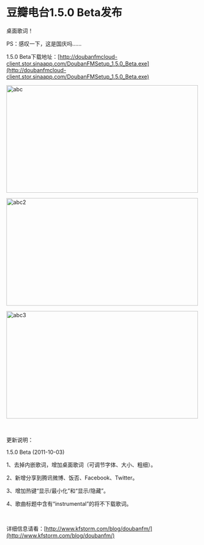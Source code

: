# 豆瓣电台1.5.0 Beta发布

桌面歌词！

PS：感叹一下，这是国庆吗……

1.5.0 Beta下载地址：[http://doubanfmcloud-client.stor.sinaapp.com/DoubanFMSetup_1.5.0_Beta.exe](http://doubanfmcloud-client.stor.sinaapp.com/DoubanFMSetup_1.5.0_Beta.exe)

[<img style="background-image: none; border-bottom: 0px; border-left: 0px; padding-left: 0px; padding-right: 0px; display: inline; border-top: 0px; border-right: 0px; padding-top: 0px" title="abc" border="0" alt="abc" src="/attachment/upblog/images/1.5.0-Beta_13DE0/abc_thumb.jpg" width="500" height="281" />](/attachment/upblog/images/1.5.0-Beta_13DE0/abc.jpg)

[<img style="background-image: none; border-bottom: 0px; border-left: 0px; padding-left: 0px; padding-right: 0px; display: inline; border-top: 0px; border-right: 0px; padding-top: 0px" title="abc2" border="0" alt="abc2" src="/attachment/upblog/images/1.5.0-Beta_13DE0/abc2_thumb.jpg" width="500" height="281" />](/attachment/upblog/images/1.5.0-Beta_13DE0/abc2.jpg)

[<img style="background-image: none; border-bottom: 0px; border-left: 0px; padding-left: 0px; padding-right: 0px; display: inline; border-top: 0px; border-right: 0px; padding-top: 0px" title="abc3" border="0" alt="abc3" src="/attachment/upblog/images/1.5.0-Beta_13DE0/abc3_thumb.jpg" width="500" height="281" />](/attachment/upblog/images/1.5.0-Beta_13DE0/abc3.jpg)

&#160;

更新说明：

1.5.0 Beta (2011-10-03)

1、去掉内嵌歌词，增加桌面歌词（可调节字体、大小、粗细）。

2、新增分享到腾讯微博、饭否、Facebook、Twitter。

3、增加热键“显示/最小化”和“显示/隐藏”。

4、歌曲标题中含有“instrumental”的将不下载歌词。

&#160;

详细信息请看：[http://www.kfstorm.com/blog/doubanfm/](http://www.kfstorm.com/blog/doubanfm/)
